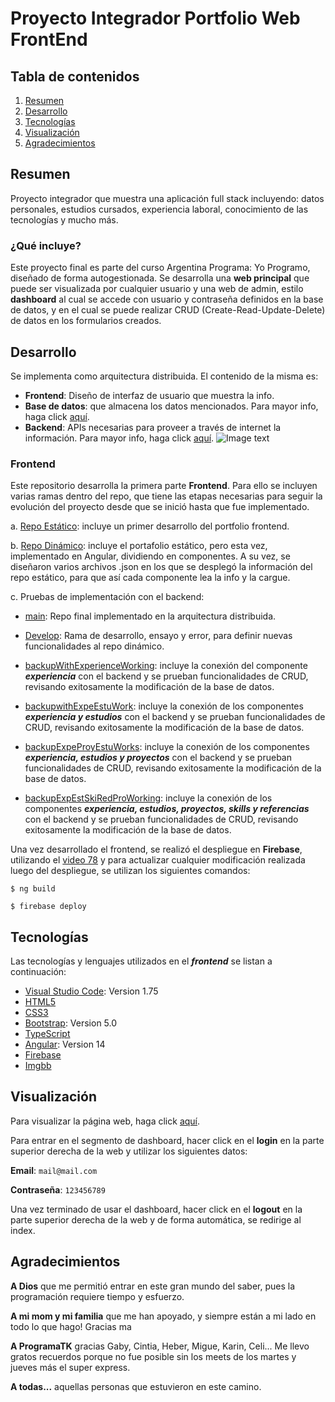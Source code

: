 # Proyecto Integrador Portfolio Web FrontEnd
## Tabla de contenidos
1. [Resumen](#resumen)
2. [Desarrollo](#desarrollo)
3. [Tecnologías](#tecnologias)
4. [Visualización](#visualizacion)
5. [Agradecimientos](#agradecimientos)



## Resumen

Proyecto integrador que muestra una aplicación full stack incluyendo: datos personales, estudios cursados, experiencia laboral, conocimiento de las tecnologías y mucho más.


### ¿Qué incluye?

Este proyecto final es parte del curso Argentina Programa: Yo Programo, diseñado de forma autogestionada.
Se desarrolla una **web principal** que puede ser visualizada por cualquier usuario y una web de admin, estilo **dashboard** al cual se accede con usuario y contraseña definidos en la base de datos, y en el cual se puede realizar CRUD (Create-Read-Update-Delete) de datos en los formularios creados.



## Desarrollo

Se implementa como arquitectura distribuida. El contenido de la misma es:
 * **Frontend**: Diseño de interfaz de usuario que muestra la info.
 * **Base de datos**: que almacena los datos mencionados. Para mayor info, haga click [aquí](https://github.com/mariemelendez88/PortfolioDatabase).
 * **Backend**: APIs necesarias para proveer a través de internet la información. Para mayor info, haga click [aquí](https://github.com/mariemelendez88/PortfolioBackEnd).
![Image text](https://i.ibb.co/LYPRjwG/Arquitectura.png)


### Frontend

Este repositorio desarrolla la primera parte **Frontend**.
Para ello se incluyen varias ramas dentro del repo, que tiene las etapas necesarias para seguir la evolución del proyecto desde que se inició hasta que fue implementado.

a. [Repo Estático](https://github.com/mariemelendez88/PortfolioFrontEnd/tree/RepoEstatico): incluye un primer desarrollo del portfolio frontend. 

b. [Repo Dinámico](https://github.com/mariemelendez88/PortfolioFrontEnd/tree/RepoDinamico): incluye el portafolio estático, pero esta vez, implementado en Angular, dividiendo en componentes. A su vez, se diseñaron varios archivos .json en los que se desplegó la información del repo estático, para que así cada componente lea la info y la cargue.

c. Pruebas de implementación con el backend:

* [main](https://github.com/mariemelendez88/PortfolioFrontEnd): Repo final implementado en la arquitectura distribuida.

* [Develop](https://github.com/mariemelendez88/PortfolioFrontEnd/tree/develop): Rama de desarrollo, ensayo y error, para definir nuevas funcionalidades al repo dinámico.

* [backupWithExperienceWorking](https://github.com/mariemelendez88/PortfolioFrontEnd/tree/backupWithExperienceWorking): incluye la conexión del componente ***experiencia*** con el backend y se prueban funcionalidades de CRUD, revisando exitosamente la modificación de la base de datos.

* [backupwithExpeEstuWork](https://github.com/mariemelendez88/PortfolioFrontEnd/tree/backupwithExpeEstuWork): incluye la conexión de los componentes ***experiencia y estudios*** con el backend y se prueban funcionalidades de CRUD, revisando exitosamente la modificación de la base de datos.

* [backupExpeProyEstuWorks](https://github.com/mariemelendez88/PortfolioFrontEnd/tree/backupExpeProyEstuWorks): incluye la conexión de los componentes ***experiencia, estudios y proyectos*** con el backend y se prueban funcionalidades de CRUD, revisando exitosamente la modificación de la base de datos.

* [backupExpEstSkiRedProWorking](https://github.com/mariemelendez88/PortfolioFrontEnd/tree/backupExpEstSkiRedProWorking): incluye la conexión de los componentes ***experiencia, estudios, proyectos, skills y referencias*** con el backend y se prueban funcionalidades de CRUD, revisando exitosamente la modificación de la base de datos.

Una vez desarrollado el frontend, se realizó el despliegue en **Firebase**, utilizando el [video 78](https://www.youtube.com/watch?v=mKqndHmy5v8&list=PL1oXSbt2OIbGud1tuMPMZrkXZSDifUcEU&index=78) y para actualizar cualquier modificación realizada luego del despliegue, se utilizan los siguientes comandos:

```$ ng build```

```$ firebase deploy```


## Tecnologías

Las tecnologías y lenguajes utilizados en el ***frontend*** se listan a continuación:
* [Visual Studio Code](https://code.visualstudio.com/): Version 1.75
* [HTML5](https://developer.mozilla.org/es/docs/Web/HTML)
* [CSS3](https://developer.mozilla.org/es/docs/Web/CSS)
* [Bootstrap](https://getbootstrap.com/docs/5.0/getting-started/introduction/): Version 5.0
* [TypeScript](https://www.typescriptlang.org/)
* [Angular](https://angular.io/): Version 14
* [Firebase](https://firebase.google.com/)
* [Imgbb](https://imgbb.com/)


## Visualización

Para visualizar la página web, haga click [aquí](https://portfoliofrontend-mariem.web.app/index).

Para entrar en el segmento de dashboard, hacer click en el **login** en la parte superior derecha de la web y utilizar los siguientes datos:


**Email**: ```mail@mail.com```

**Contraseña**:  ```123456789```

Una vez terminado de usar el dashboard, hacer click en el **logout** en la parte superior derecha de la web y de forma automática, se redirige al index.


## Agradecimientos
**A Dios** que me permitió entrar en este gran mundo del saber, pues la programación requiere tiempo y esfuerzo.

**A mi mom y mi familia** que me han apoyado, y siempre están a mi lado en todo lo que hago! Gracias ma

**A ProgramaTK** gracias Gaby, Cintia, Heber, Migue, Karin, Celi... Me llevo gratos recuerdos porque no fue posible sin los meets de los martes y jueves más el super express.

**A todas...** aquellas personas que estuvieron en este camino.
